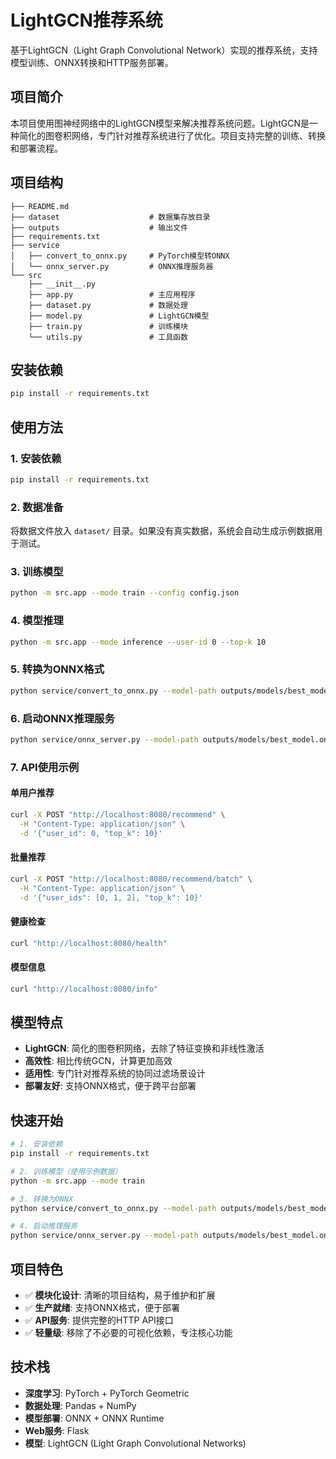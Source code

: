 # LightGCN推荐系统

基于LightGCN（Light Graph Convolutional Network）实现的推荐系统，支持模型训练、ONNX转换和HTTP服务部署。

## 项目简介

本项目使用图神经网络中的LightGCN模型来解决推荐系统问题。LightGCN是一种简化的图卷积网络，专门针对推荐系统进行了优化。项目支持完整的训练、转换和部署流程。

## 项目结构

```
├── README.md
├── dataset                    # 数据集存放目录
├── outputs                    # 输出文件
├── requirements.txt
├── service
│   ├── convert_to_onnx.py     # PyTorch模型转ONNX
│   └── onnx_server.py         # ONNX推理服务器
└── src
    ├── __init__.py
    ├── app.py                 # 主应用程序
    ├── dataset.py             # 数据处理
    ├── model.py               # LightGCN模型
    ├── train.py               # 训练模块
    └── utils.py               # 工具函数
```

## 安装依赖

```bash
pip install -r requirements.txt
```

## 使用方法

### 1. 安装依赖
```bash
pip install -r requirements.txt
```

### 2. 数据准备
将数据文件放入 `dataset/` 目录。如果没有真实数据，系统会自动生成示例数据用于测试。

### 3. 训练模型
```bash
python -m src.app --mode train --config config.json
```

### 4. 模型推理
```bash
python -m src.app --mode inference --user-id 0 --top-k 10
```

### 5. 转换为ONNX格式
```bash
python service/convert_to_onnx.py --model-path outputs/models/best_model.pt --save-metadata
```

### 6. 启动ONNX推理服务
```bash
python service/onnx_server.py --model-path outputs/models/best_model.onnx --host 0.0.0.0 --port 8080
```

### 7. API使用示例

#### 单用户推荐
```bash
curl -X POST "http://localhost:8080/recommend" \
  -H "Content-Type: application/json" \
  -d '{"user_id": 0, "top_k": 10}'
```

#### 批量推荐
```bash
curl -X POST "http://localhost:8080/recommend/batch" \
  -H "Content-Type: application/json" \
  -d '{"user_ids": [0, 1, 2], "top_k": 10}'
```

#### 健康检查
```bash
curl "http://localhost:8080/health"
```

#### 模型信息
```bash
curl "http://localhost:8080/info"
```

## 模型特点

- **LightGCN**: 简化的图卷积网络，去除了特征变换和非线性激活
- **高效性**: 相比传统GCN，计算更加高效
- **适用性**: 专门针对推荐系统的协同过滤场景设计
- **部署友好**: 支持ONNX格式，便于跨平台部署

## 快速开始

```bash
# 1. 安装依赖
pip install -r requirements.txt

# 2. 训练模型（使用示例数据）
python -m src.app --mode train

# 3. 转换为ONNX
python service/convert_to_onnx.py --model-path outputs/models/best_model.pt --save-metadata

# 4. 启动推理服务
python service/onnx_server.py --model-path outputs/models/best_model.onnx
```

## 项目特色

- ✅ **模块化设计**: 清晰的项目结构，易于维护和扩展
- ✅ **生产就绪**: 支持ONNX格式，便于部署
- ✅ **API服务**: 提供完整的HTTP API接口
- ✅ **轻量级**: 移除了不必要的可视化依赖，专注核心功能

## 技术栈

- **深度学习**: PyTorch + PyTorch Geometric
- **数据处理**: Pandas + NumPy
- **模型部署**: ONNX + ONNX Runtime
- **Web服务**: Flask
- **模型**: LightGCN (Light Graph Convolutional Networks)